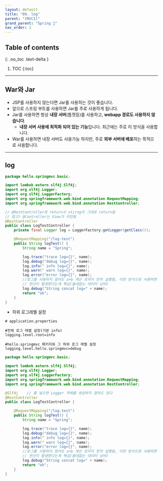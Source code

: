 ```yaml
---
layout: default
title: "09. log"
parent: "(MVC1)"
grand_parent: "Spring 🐍"
nav_order: 1
---
```


## Table of contents
{: .no_toc .text-delta }

1. TOC
{:toc}

---

## War와 Jar

* JSP를 사용하지 않는다면 Jar를 사용하는 것이 좋습니다. 
* 앞으로 스프링 부트를 사용하면 Jar를 주로 사용하게 됩니다. 
* Jar를 사용하면 항상 **내장 서버**(톰캣등)를 사용하고, **webapp 경로도 사용하지 않습니다**. 
    * **내장 서버 사용에 최적화 되어 있는 기능**입니다. 최근에는 주로 이 방식을 사용합니다. 
* War를 사용하면 내장 서버도 사용가능 하지만, 주로 **외부 서버에 배포**하는 목적으로 사용합니다.

---

## log

```java
package hello.springmvc.basic;

import lombok.extern.slf4j.Slf4j;
import org.slf4j.Logger;
import org.slf4j.LoggerFactory;
import org.springframework.web.bind.annotation.RequestMapping;
import org.springframework.web.bind.annotation.RestController;

// @RestController로 return시 stirng이 그대로 return됨
// 참고) @Controller는 View가 리턴됨
@RestController
public class LogTestController {
    private final Logger log = LoggerFactory.getLogger(getClass());

    @RequestMapping("/log-test")
    public String logTest() {
        String name = "Spring";

        log.trace("trace log={}", name);
        log.debug("debug log={}", name);
        log.info(" info log={}", name);
        log.warn(" warn log={}", name);
        log.error("error log={}", name);
        //로그를 사용하지 않아도 a+b 계산 로직이 먼저 실행됨, 이런 방식으로 사용하면 X
        // 연산이 발생한다는게 핵심(쓸데없는 데이터 낭비)
        log.debug("String concat log=" + name);
        return "ok";
    }
}
```

* 하위 로그레벨 설정

```
# application.properties

#전체 로그 레벨 설정(기본 info)
logging.level.root=info

#hello.springmvc 패키지와 그 하위 로그 레벨 설정
logging.level.hello.springmvc=debug
```

```java
package hello.springmvc.basic;

import lombok.extern.slf4j.Slf4j;
import org.slf4j.Logger;
import org.slf4j.LoggerFactory;
import org.springframework.web.bind.annotation.RequestMapping;
import org.springframework.web.bind.annotation.RestController;

@Slf4j    // 를 넣으면 Logger 객체를 생성하지 않아도 된다
@RestController
public class LogTestController {

    @RequestMapping("/log-test")
    public String logTest() {
        String name = "Spring";

        log.trace("trace log={}", name);
        log.debug("debug log={}", name);
        log.info(" info log={}", name);
        log.warn(" warn log={}", name);
        log.error("error log={}", name);
        //로그를 사용하지 않아도 a+b 계산 로직이 먼저 실행됨, 이런 방식으로 사용하면 X
        // 연산이 발생한다는게 핵심(쓸데없는 데이터 낭비)
        log.debug("String concat log=" + name);
        return "ok";
    }
}
```